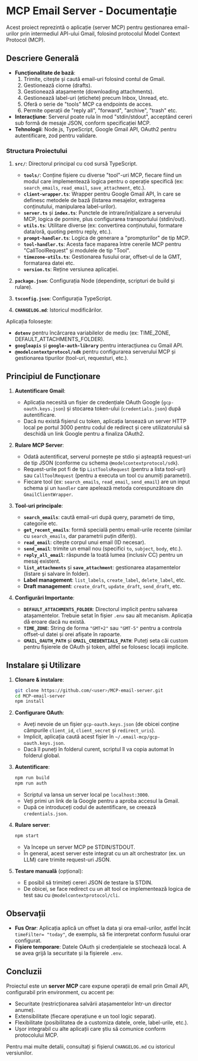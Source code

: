 # MCP Email Server - Documentație

Acest proiect reprezintă o aplicație (server MCP) pentru gestionarea email-urilor prin intermediul API-ului Gmail, folosind protocolul Model Context Protocol (MCP).

## Descriere Generală

- **Funcționalitate de bază**:
  1. Trimite, citește și caută email-uri folosind contul de Gmail.
  2. Gestionează ciorne (drafts).
  3. Gestionează atașamente (downloading attachments).
  4. Gestionează label-uri (etichete) precum Inbox, Unread, etc.
  5. Oferă o serie de "tools" MCP ca endpoints de acces.
  6. Permite operații de "reply all", "forward", "archive", "trash" etc.
- **Interacțiune**: Serverul poate rula în mod "stdin/stdout", acceptând cereri sub formă de mesaje JSON, conform specificației MCP.
- **Tehnologii**: Node.js, TypeScript, Google Gmail API, OAuth2 pentru autentificare, zod pentru validare.

### Structura Proiectului

1. **`src/`**: Directorul principal cu cod sursă TypeScript.
   - **`tools/`**: Conține fișiere cu diverse "tool"-uri MCP, fiecare fiind un modul care implementează logica pentru o operație specifică (ex: `search_emails`, `read_email`, `save_attachment`, etc.).
   - **`client-wrapper.ts`**: Wrapper pentru Google Gmail API, în care se definesc metodele de bază (listarea mesajelor, extragerea conținutului, manipularea label-urilor).
   - **`server.ts`** și **`index.ts`**: Punctele de intrare/inițializare a serverului MCP, logica de pornire, plus configurarea transportului (stdin/out).
   - **`utils.ts`**: Utilitare diverse (ex: convertirea conținutului, formatare data/oră, quoting pentru reply, etc.).
   - **`prompt-handler.ts`**: Logica de generare a "prompturilor" de tip MCP.
   - **`tool-handler.ts`**: Acesta face maparea între cererile MCP pentru "CallToolRequest" și modulele de tip "Tool".
   - **`timezone-utils.ts`**: Gestionarea fusului orar, offset-ul de la GMT, formatarea datei etc.
   - **`version.ts`**: Reține versiunea aplicației.

2. **`package.json`**: Configurația Node (dependințe, scripturi de build și rulare).
3. **`tsconfig.json`**: Configurația TypeScript.
4. **`CHANGELOG.md`**: Istoricul modificărilor.

Aplicația folosește:

- **`dotenv`** pentru încărcarea variabilelor de mediu (ex: TIME_ZONE, DEFAULT_ATTACHMENTS_FOLDER).
- **`googleapis`** și **`google-auth-library`** pentru interacțiunea cu Gmail API.
- **`@modelcontextprotocol/sdk`** pentru configurarea serverului MCP și gestionarea tipurilor (tool-uri, requesturi, etc.).

## Principiul de Funcționare

1. **Autentificare Gmail**:
   - Aplicația necesită un fișier de credențiale OAuth Google (`gcp-oauth.keys.json`) și stocarea token-ului (`credentials.json`) după autentificare.
   - Dacă nu există fișierul cu token, aplicația lansează un server HTTP local pe portul 3000 pentru codul de redirect și cere utilizatorului să deschidă un link Google pentru a finaliza OAuth2.

2. **Rulare MCP Server**:
   - Odată autentificat, serverul pornește pe stdio și așteaptă request-uri de tip JSON (conforme cu schema `@modelcontextprotocol/sdk`).
   - Request-urile pot fi de tip `ListToolsRequest` (pentru a lista tool-uri) sau `CallToolRequest` (pentru a executa un tool cu anumiți parametri).
   - Fiecare tool (ex: `search_emails`, `read_email`, `send_email`) are un input schema și un `handler` care apelează metoda corespunzătoare din `GmailClientWrapper`.

3. **Tool-uri principale**:
   - **`search_emails`**: caută email-uri după query, parametri de timp, categorie etc.
   - **`get_recent_emails`**: formă specială pentru email-urile recente (similar cu `search_emails`, dar parametrii puțin diferiți).
   - **`read_email`**: citește corpul unui email (ID necesar).
   - **`send_email`**: trimite un email nou (specifici `to`, `subject`, `body`, etc.).
   - **`reply_all_email`**: răspunde la toată lumea (inclusiv CC) pentru un mesaj existent.
   - **`list_attachments`** și **`save_attachment`**: gestionarea atașamentelor (listare și salvare în folder).
   - **Label management**: `list_labels`, `create_label`, `delete_label`, etc.
   - **Draft management**: `create_draft`, `update_draft`, `send_draft`, etc.

4. **Configurări Importante**:
   - **`DEFAULT_ATTACHMENTS_FOLDER`**: Directorul implicit pentru salvarea atașamentelor. Trebuie setat în fișier `.env` sau alt mecanism. Aplicația dă eroare dacă nu există.
   - **`TIME_ZONE`**: String de forma `"GMT+2"` sau `"GMT-5"` pentru a controla offset-ul datei și orei afișate în rapoarte.
   - **`GMAIL_OAUTH_PATH`** și **`GMAIL_CREDENTIALS_PATH`**: Puteți seta căi custom pentru fișierele de OAuth și token, altfel se folosesc locații implicite.

## Instalare și Utilizare

1. **Clonare & instalare**:
   ```bash
   git clone https://github.com/<user>/MCP-email-server.git
   cd MCP-email-server
   npm install
   ```

2. **Configurare OAuth**:
   - Aveți nevoie de un fișier `gcp-oauth.keys.json` (de obicei conține câmpurile `client_id`, `client_secret` și `redirect_uris`).
   - Implicit, aplicația caută acest fișier în `~/.email-mcp/gcp-oauth.keys.json`.
   - Dacă îl puneți în folderul curent, scriptul îl va copia automat în folderul global.

3. **Autentificare**:
   ```bash
   npm run build
   npm run auth
   ```
   - Scriptul va lansa un server local pe `localhost:3000`.
   - Veți primi un link de la Google pentru a aproba accesul la Gmail.
   - După ce introduceți codul de autentificare, se creează `credentials.json`.

4. **Rulare server**:
   ```bash
   npm start
   ```
   - Va începe un server MCP pe STDIN/STDOUT.
   - În general, acest server este integrat cu un alt orchestrator (ex. un LLM) care trimite request-uri JSON.

5. **Testare manuală** (opțional):
   - E posibil să trimiteți cereri JSON de testare la STDIN.
   - De obicei, se face redirect cu un alt tool ce implementează logica de test sau cu `@modelcontextprotocol/cli`.

## Observații

- **Fus Orar**: Aplicația aplică un offset la data și ora email-urilor, astfel încât `timeFilter= "today"`, de exemplu, să fie interpretat conform fusului orar configurat.
- **Fișiere temporare**: Datele OAuth și credențialele se stochează local. A se avea grijă la securitate și la fișierele `.env`.

## Concluzii

Proiectul este un **server MCP** care expune operații de email prin Gmail API, configurabil prin environment, cu accent pe:
- Securitate (restricționarea salvării atașamentelor într-un director anume).
- Extensibilitate (fiecare operațiune e un tool logic separat).
- Flexibilitate (posibilitatea de a customiza datele, orele, label-urile, etc.).
- Ușor integrabil cu alte aplicații care știu să comunice conform protocolului MCP.

Pentru mai multe detalii, consultați și fișierul `CHANGELOG.md` cu istoricul versiunilor.